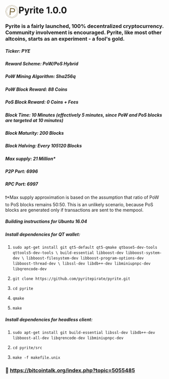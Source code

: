 # <img align="left" width="42" height="42" src="/src/qt/res/icons/pyrite-48.png"> Pyrite 1.0.0
### Pyrite is a fairly launched, 100% decentralized cryptocurrency. Community involvement is encouraged. Pyrite, like most other altcoins, starts as an experiment - a fool's gold.

##### Ticker: PYE
##### Reward Scheme: PoW/PoS Hybrid
##### PoW Mining Algorithm: Sha256q
##### PoW Block Reward: 88 Coins
##### PoS Block Reward: 0 Coins + Fees
##### Block Time: 10 Minutes (*effectively 5 minutes, since PoW and PoS blocks are targeted at 10 minutes*)
##### Block Maturity: 200 Blocks
##### Block Halving: Every 105120 Blocks
##### Max supply: 21 Million*
##### P2P Port: 6996
##### RPC Port: 6997
:heavy_exclamation_mark:*Max supply approximation is based on the assumption that ratio of PoW to PoS blocks remains 50:50. This is an unlikely scenario, because PoS blocks are generated only if transactions are sent to the mempool. 
##### Building instructions for Ubuntu 16.04

##### Install dependencies for QT wallet:

1. `sudo apt-get install git qt5-default qt5-qmake qtbase5-dev-tools qttools5-dev-tools \
    build-essential libboost-dev libboost-system-dev \
    libboost-filesystem-dev libboost-program-options-dev libboost-thread-dev \
    libssl-dev libdb++-dev libminiupnpc-dev libqrencode-dev`
    
2. `git clone https://github.com/pyritepirate/pyrite.git`

3. `cd pyrite`

4. `qmake`

5. `make`

##### Install dependencies for headless client:

1. `sudo apt-get install git build-essential libssl-dev libdb++-dev libboost-all-dev libqrencode-dev libminiupnpc-dev`

2. `cd pyrite/src`

3. `make -f makefile.unix`

###  :mega: https://bitcointalk.org/index.php?topic=5055485
